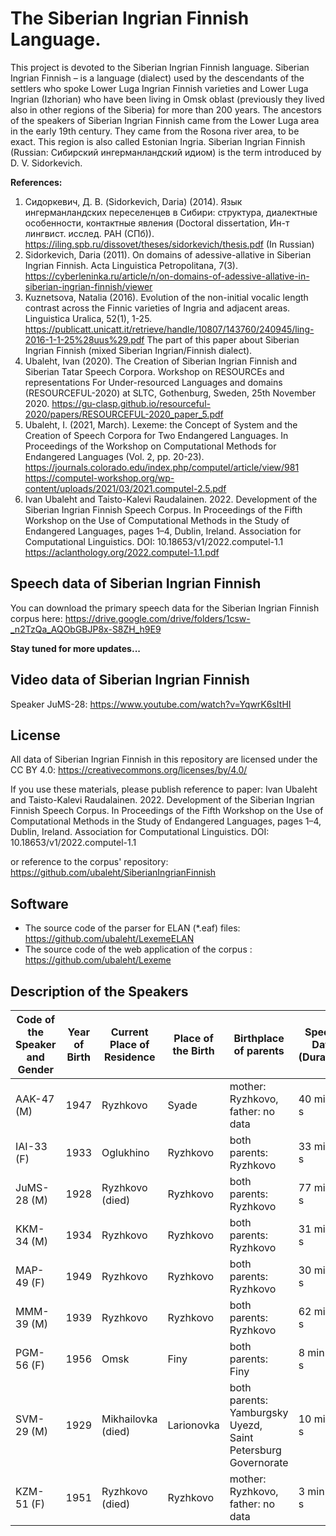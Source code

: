 ﻿# The Siberian Ingrian Finnish Language. 
This project is devoted to the Siberian Ingrian Finnish language. Siberian Ingrian Finnish – is a language (dialect) used by the descendants of the settlers who spoke Lower Luga Ingrian Finnish varieties and Lower Luga Ingrian (Izhorian) who have been living in Omsk oblast (previously they lived also in other regions of the Siberia) for more than 200 years. The ancestors of the speakers of Siberian Ingrian Finnish came from the Lower Luga area in the early 19th century. They came from the Rosona river area, to be exact. This region is also called Estonian Ingria. Siberian Ingrian Finnish (Russian: Сибирский ингерманландский идиом) is the term introduced by D. V. Sidorkevich.

**References:**
1. Сидоркевич, Д. В. (Sidorkevich, Daria) (2014). Язык ингерманландских переселенцев в Сибири: структура, диалектные особенности, контактные явления (Doctoral dissertation, Ин-т лингвист. исслед. РАН (СПб)). https://iling.spb.ru/dissovet/theses/sidorkevich/thesis.pdf (In Russian)
2. Sidorkevich, Daria (2011). On domains of adessive-allative in Siberian Ingrian Finnish. Acta Linguistica Petropolitana, 7(3). https://cyberleninka.ru/article/n/on-domains-of-adessive-allative-in-siberian-ingrian-finnish/viewer
3. Kuznetsova, Natalia (2016). Evolution of the non-initial vocalic length contrast across the Finnic varieties of Ingria and adjacent areas. Linguistica Uralica, 52(1), 1-25. https://publicatt.unicatt.it/retrieve/handle/10807/143760/240945/ling-2016-1-1-25%28uus%29.pdf The part of this paper about Siberian Ingrian Finnish (mixed Siberian Ingrian/Finnish dialect).
4. Ubaleht, Ivan (2020). The Creation of Siberian Ingrian Finnish and Siberian Tatar Speech Corpora. Workshop on RESOURCEs and representations For Under-resourced Languages and domains (RESOURCEFUL-2020) at SLTC, Gothenburg, Sweden, 25th November 2020. https://gu-clasp.github.io/resourceful-2020/papers/RESOURCEFUL-2020_paper_5.pdf
5. Ubaleht, I. (2021, March). Lexeme: the Concept of System and the Creation of Speech Corpora for Two Endangered Languages. In Proceedings of the Workshop on Computational Methods for Endangered Languages (Vol. 2, pp. 20-23).
https://journals.colorado.edu/index.php/computel/article/view/981 
https://computel-workshop.org/wp-content/uploads/2021/03/2021.computel-2.5.pdf
6. Ivan Ubaleht and Taisto-Kalevi Raudalainen. 2022. Development of the Siberian Ingrian Finnish Speech Corpus. In Proceedings of the Fifth Workshop on the Use of Computational Methods in the Study of Endangered Languages, pages 1–4, Dublin, Ireland. Association for Computational Linguistics.
DOI: 10.18653/v1/2022.computel-1.1
https://aclanthology.org/2022.computel-1.1.pdf

## Speech data of Siberian Ingrian Finnish

You can download the primary speech data for the Siberian Ingrian Finnish corpus here: 
https://drive.google.com/drive/folders/1csw-_n2TzQa_AQObGBJP8x-S8ZH_h9E9

**Stay tuned for more updates...**

## Video data of Siberian Ingrian Finnish

Speaker JuMS-28: https://www.youtube.com/watch?v=YqwrK6sItHI

## License

All data of Siberian Ingrian Finnish in this repository are licensed under the CC BY 4.0: https://creativecommons.org/licenses/by/4.0/

If you use these materials, please publish reference to paper: 
Ivan Ubaleht and Taisto-Kalevi Raudalainen. 2022. Development of the Siberian Ingrian Finnish Speech Corpus. In Proceedings of the Fifth Workshop on the Use of Computational Methods in the Study of Endangered Languages, pages 1–4, Dublin, Ireland. Association for Computational Linguistics.
DOI: 10.18653/v1/2022.computel-1.1

or reference to the corpus' repository: https://github.com/ubaleht/SiberianIngrianFinnish

## Software

- The source code of the parser for ELAN (\*.eaf) files: https://github.com/ubaleht/LexemeELAN
- The source code of the web application of the corpus : https://github.com/ubaleht/Lexeme


## Description of the Speakers

|Code of the Speaker and Gender| Year of Birth|Current Place of Residence|Place of the Birth|Birthplace of parents|Speech Data (Duration)|
|---|---|---|---|---|---|
|AAK-47 (M)|1947|Ryzhkovo|Syade|mother: Ryzhkovo, father: no data |40 min 57 s|
|IAI-33 (F)|1933|Oglukhino|Ryzhkovo|both parents: Ryzhkovo|33 min 14 s|
|JuMS-28 (M)|1928|Ryzhkovo (died)|Ryzhkovo|both parents: Ryzhkovo|77 min 53 s|
|KKM-34 (M)|1934|Ryzhkovo|Ryzhkovo|both parents: Ryzhkovo|31 min 29 s|
|MAP-49 (F)|1949|Ryzhkovo|Ryzhkovo|both parents: Ryzhkovo|30 min 36 s|
|MMM-39 (M)|1939|Ryzhkovo|Ryzhkovo|both parents: Ryzhkovo|62 min 20 s|
|PGM-56 (F)|1956|Omsk|Finy|both parents: Finy|8 min 20 s
|SVM-29 (M)|1929|Mikhailovka (died)|Larionovka|both parents: Yamburgsky Uyezd, Saint Petersburg Governorate|10 min 36 s|
|KZM-51 (F)|1951|Ryzhkovo (died)|Ryzhkovo|mother: Ryzhkovo, father: no data|3 min 35 s|
